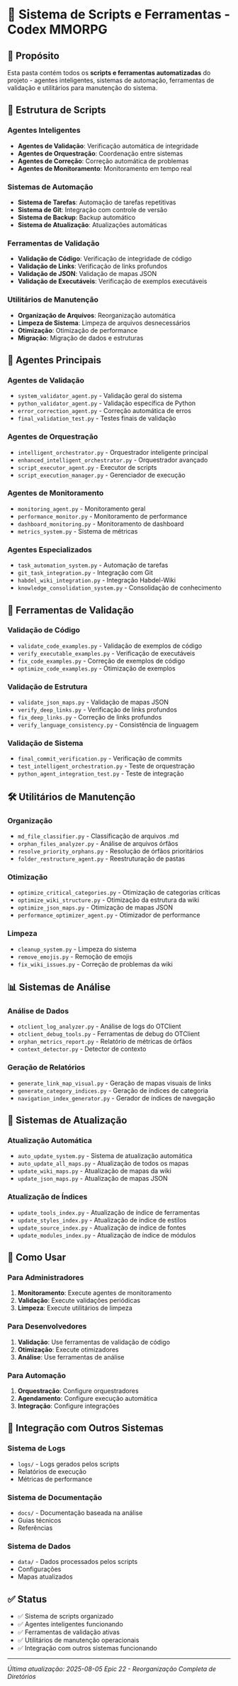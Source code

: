 # 🔧 Sistema de Scripts e Ferramentas - Codex MMORPG

## 🎯 **Propósito**
Esta pasta contém todos os **scripts e ferramentas automatizadas** do projeto - agentes inteligentes, sistemas de automação, ferramentas de validação e utilitários para manutenção do sistema.

## 📁 **Estrutura de Scripts**

### **Agentes Inteligentes**
- **Agentes de Validação**: Verificação automática de integridade
- **Agentes de Orquestração**: Coordenação entre sistemas
- **Agentes de Correção**: Correção automática de problemas
- **Agentes de Monitoramento**: Monitoramento em tempo real

### **Sistemas de Automação**
- **Sistema de Tarefas**: Automação de tarefas repetitivas
- **Sistema de Git**: Integração com controle de versão
- **Sistema de Backup**: Backup automático
- **Sistema de Atualização**: Atualizações automáticas

### **Ferramentas de Validação**
- **Validação de Código**: Verificação de integridade de código
- **Validação de Links**: Verificação de links profundos
- **Validação de JSON**: Validação de mapas JSON
- **Validação de Executáveis**: Verificação de exemplos executáveis

### **Utilitários de Manutenção**
- **Organização de Arquivos**: Reorganização automática
- **Limpeza de Sistema**: Limpeza de arquivos desnecessários
- **Otimização**: Otimização de performance
- **Migração**: Migração de dados e estruturas

## 🤖 **Agentes Principais**

### **Agentes de Validação**
- `system_validator_agent.py` - Validação geral do sistema
- `python_validator_agent.py` - Validação específica de Python
- `error_correction_agent.py` - Correção automática de erros
- `final_validation_test.py` - Testes finais de validação

### **Agentes de Orquestração**
- `intelligent_orchestrator.py` - Orquestrador inteligente principal
- `enhanced_intelligent_orchestrator.py` - Orquestrador avançado
- `script_executor_agent.py` - Executor de scripts
- `script_execution_manager.py` - Gerenciador de execução

### **Agentes de Monitoramento**
- `monitoring_agent.py` - Monitoramento geral
- `performance_monitor.py` - Monitoramento de performance
- `dashboard_monitoring.py` - Monitoramento de dashboard
- `metrics_system.py` - Sistema de métricas

### **Agentes Especializados**
- `task_automation_system.py` - Automação de tarefas
- `git_task_integration.py` - Integração com Git
- `habdel_wiki_integration.py` - Integração Habdel-Wiki
- `knowledge_consolidation_system.py` - Consolidação de conhecimento

## 🔧 **Ferramentas de Validação**

### **Validação de Código**
- `validate_code_examples.py` - Validação de exemplos de código
- `verify_executable_examples.py` - Verificação de executáveis
- `fix_code_examples.py` - Correção de exemplos de código
- `optimize_code_examples.py` - Otimização de exemplos

### **Validação de Estrutura**
- `validate_json_maps.py` - Validação de mapas JSON
- `verify_deep_links.py` - Verificação de links profundos
- `fix_deep_links.py` - Correção de links profundos
- `verify_language_consistency.py` - Consistência de linguagem

### **Validação de Sistema**
- `final_commit_verification.py` - Verificação de commits
- `test_intelligent_orchestration.py` - Teste de orquestração
- `python_agent_integration_test.py` - Teste de integração

## 🛠️ **Utilitários de Manutenção**

### **Organização**
- `md_file_classifier.py` - Classificação de arquivos .md
- `orphan_files_analyzer.py` - Análise de arquivos órfãos
- `resolve_priority_orphans.py` - Resolução de órfãos prioritários
- `folder_restructure_agent.py` - Reestruturação de pastas

### **Otimização**
- `optimize_critical_categories.py` - Otimização de categorias críticas
- `optimize_wiki_structure.py` - Otimização da estrutura da wiki
- `optimize_json_maps.py` - Otimização de mapas JSON
- `performance_optimizer_agent.py` - Otimizador de performance

### **Limpeza**
- `cleanup_system.py` - Limpeza do sistema
- `remove_emojis.py` - Remoção de emojis
- `fix_wiki_issues.py` - Correção de problemas da wiki

## 📊 **Sistemas de Análise**

### **Análise de Dados**
- `otclient_log_analyzer.py` - Análise de logs do OTClient
- `otclient_debug_tools.py` - Ferramentas de debug do OTClient
- `orphan_metrics_report.py` - Relatório de métricas de órfãos
- `context_detector.py` - Detector de contexto

### **Geração de Relatórios**
- `generate_link_map_visual.py` - Geração de mapas visuais de links
- `generate_category_indices.py` - Geração de índices de categoria
- `navigation_index_generator.py` - Gerador de índices de navegação

## 🔄 **Sistemas de Atualização**

### **Atualização Automática**
- `auto_update_system.py` - Sistema de atualização automática
- `auto_update_all_maps.py` - Atualização de todos os mapas
- `update_wiki_maps.py` - Atualização de mapas da wiki
- `update_json_maps.py` - Atualização de mapas JSON

### **Atualização de Índices**
- `update_tools_index.py` - Atualização de índice de ferramentas
- `update_styles_index.py` - Atualização de índice de estilos
- `update_source_index.py` - Atualização de índice de fontes
- `update_modules_index.py` - Atualização de índice de módulos

## 🔧 **Como Usar**

### **Para Administradores**
1. **Monitoramento**: Execute agentes de monitoramento
2. **Validação**: Execute validações periódicas
3. **Limpeza**: Execute utilitários de limpeza

### **Para Desenvolvedores**
1. **Validação**: Use ferramentas de validação de código
2. **Otimização**: Execute otimizadores
3. **Análise**: Use ferramentas de análise

### **Para Automação**
1. **Orquestração**: Configure orquestradores
2. **Agendamento**: Configure execução automática
3. **Integração**: Configure integrações

## 🔗 **Integração com Outros Sistemas**

### **Sistema de Logs**
- `logs/` - Logs gerados pelos scripts
- Relatórios de execução
- Métricas de performance

### **Sistema de Documentação**
- `docs/` - Documentação baseada na análise
- Guias técnicos
- Referências

### **Sistema de Dados**
- `data/` - Dados processados pelos scripts
- Configurações
- Mapas atualizados

## ✅ **Status**
- ✅ Sistema de scripts organizado
- ✅ Agentes inteligentes funcionando
- ✅ Ferramentas de validação ativas
- ✅ Utilitários de manutenção operacionais
- ✅ Integração com outros sistemas funcionando

---
*Última atualização: 2025-08-05*
*Epic 22 - Reorganização Completa de Diretórios* 